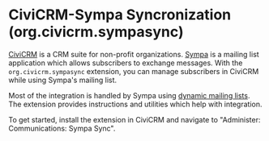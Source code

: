 # CiviCRM-Sympa Syncronization (org.civicrm.sympasync)

[CiviCRM](https://civicrm.org/) is a CRM suite for non-profit organizations. 
[Sympa](http://www.sympa.org/) is a mailing list application which allows
subscribers to exchange messages.  With the `org.civicrm.sympasync` extension,
you can manage subscribers in CiviCRM while using Sympa's mailing list.

Most of the integration is handled by Sympa using [dynamic mailing
lists](http://www.sympa.org/manual/managing-members). The extension provides
instructions and utilities which help with integration.

To get started, install the extension in CiviCRM and navigate to
"Administer: Communications: Sympa Sync".
